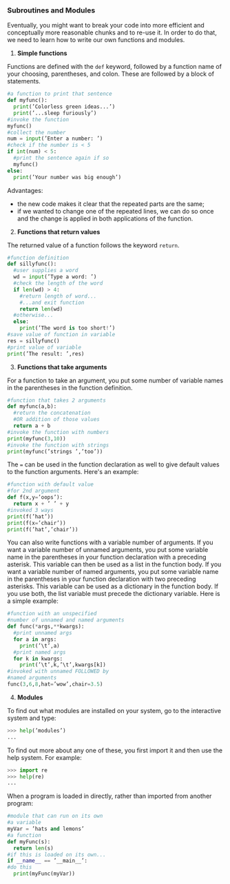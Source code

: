 ### Subroutines and Modules

Eventually, you might want to break your code into more efficient and conceptually
more reasonable chunks and to re-use it. In order to do that, we need to learn how to write our own functions and modules.

1. **Simple functions**

Functions are defined with the `def` keyword, followed by a function name of your
choosing, parentheses, and colon. These are followed by a block of statements.

```python
#a function to print that sentence
def myfunc():
  print(’Colorless green ideas...’)
  print(’...sleep furiously’)
#invoke the function
myfunc()
#collect the number
num = input(’Enter a number: ’)
#check if the number is < 5
if int(num) < 5:
  #print the sentence again if so
  myfunc()
else:
  print(’Your number was big enough’)
```
Advantages:
* the new code makes it clear that the repeated parts are the same;
* if we wanted to change one of the repeated
lines, we can do so once and the change is applied in both applications of the
function.

2. **Functions that return values**

The returned value of a function follows the keyword `return`.

```python
#function definition
def sillyfunc():
  #user supplies a word
  wd = input(’Type a word: ’)
  #check the length of the word
  if len(wd) > 4:
    #return length of word...
    #...and exit function
    return len(wd)
  #otherwise...
  else:
    print(’The word is too short!’)
#save value of function in variable
res = sillyfunc()
#print value of variable
print(’The result: ’,res)
```

3. **Functions that take arguments**

For a function to take an argument, you put some number of
variable names in the parentheses in the function definition.

```python
#function that takes 2 arguments
def myfunc(a,b):
  #return the concatenation
  #OR addition of those values
  return a + b
#invoke the function with numbers
print(myfunc(3,10))
#invoke the function with strings
print(myfunc(’strings ’,’too’))
```

The `=` can be used in the function declaration as well to give default values to the
function arguments. Here's an example:

```python
#function with default value
#for 2nd argument
def f(x,y=’oops’):
  return x + ’ ’ + y
#invoked 3 ways
print(f(’hat’))
print(f(x=’chair’))
print(f(’hat’,’chair’))
```
You can also write functions with a variable number of arguments. If you want
a variable number of unnamed arguments, you put some variable name in the
parentheses in your function declaration with a preceding asterisk. This variable
can then be used as a list in the function body. If you want a variable number of
named arguments, you put some variable name in the parentheses in your function
declaration with two preceding asterisks. This variable can be used as a dictionary
in the function body. If you use both, the list variable must precede the dictionary
variable. Here is a simple example:

```python
#function with an unspecified
#number of unnamed and named arguments
def func(*args,**kwargs):
  #print unnamed args
  for a in args:
    print(’\t’,a)
  #print named args
  for k in kwargs:
    print(’\t’,k,’\t’,kwargs[k])
#invoked with unnamed FOLLOWED by
#named arguments
func(3,6,8,hat=’wow’,chair=3.5)
```
4. **Modules**

To find out what modules are installed on your system, go to the interactive system
and type:
```python
>>> help(’modules’)
...
```

To find out more about any one of these, you first import it and then use
the help system. For example:
```python
>>> import re
>>> help(re)
...
```
When a program is loaded in directly, rather than imported from another program:
```python
#module that can run on its own
#a variable
myVar = ’hats and lemons’
#a function
def myFunc(s):
  return len(s)
#if this is loaded on its own...
if __name__ == ’__main__’:
#do this
  print(myFunc(myVar))
```






